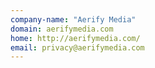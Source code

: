 ```yaml
---
company-name: "Aerify Media"
domain: aerifymedia.com
home: http://aerifymedia.com/
email: privacy@aerifymedia.com
---
```




